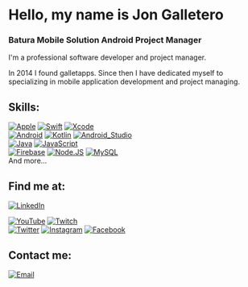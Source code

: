 # Hello, my name is Jon Galletero
### Batura Mobile Solution Android Project Manager 

<!-- ![()]-->

I'm a professional software developer and project manager.

In 2014 I found galletapps.
Since then I have dedicated myself to specializing in mobile application development and project managing.


## Skills:
[![Apple](https://img.shields.io/badge/iOS-999999?style=for-the-badge&logo=apple&logoColor=white&labelColor=101010)]()
[![Swift](https://img.shields.io/badge/Swift-FA7343?style=for-the-badge&logo=swift&logoColor=white&labelColor=101010)]()
[![Xcode](https://img.shields.io/badge/Xcode-1575F9?style=for-the-badge&logo=xcode&logoColor=white&labelColor=101010)]()
</br>
[![Android](https://img.shields.io/badge/Android-3DDC84?style=for-the-badge&logo=android&logoColor=white&labelColor=101010)]()
[![Kotlin](https://img.shields.io/badge/Kotlin-0095D5?style=for-the-badge&logo=kotlin&logoColor=white&labelColor=101010)]()
[![Android_Studio](https://img.shields.io/badge/Android_Studio-3DDC84?style=for-the-badge&logo=android-studio&logoColor=white&labelColor=101010)]()
</br>
[![Java](https://img.shields.io/badge/Java-007396?style=for-the-badge&logo=java&logoColor=white&labelColor=101010)]()
[![JavaScript](https://img.shields.io/badge/JavaScript-F7DF1E?style=for-the-badge&logo=javascript&logoColor=white&labelColor=101010)]()
</br>
[![Firebase](https://img.shields.io/badge/Firebase-FFCA28?style=for-the-badge&logo=firebase&logoColor=white&labelColor=101010)]()
[![Node.JS](https://img.shields.io/badge/Node.JS-339933?style=for-the-badge&logo=node.js&logoColor=white&labelColor=101010)]()
[![MySQL](https://img.shields.io/badge/MySQL-4479A1?style=for-the-badge&logo=mysql&logoColor=white&labelColor=101010)]()
</br>
And more...

## Find me at:

[![LinkedIn](https://katteand.co/wp-content/uploads/2019/11/linkedin-logo.png)](https://www.linkedin.com/in/jon-galletero-alvarez-24a5a580/?originalSubdomain=es)

[![YouTube](https://neilpatel.com/wp-content/uploads/2015/09/youtube.png)](https://youtube.com/14gallet4)
[![Twitch](https://i.pinimg.com/originals/06/74/32/06743224945a6b170cf1ace85fdfa7d3.png)](https://twitch.tv/gallettube)
</br>
[![Twitter](https://i.pinimg.com/originals/bc/a5/73/bca57360fe71be869f11aea6e4d52f49.png)](https://twitter.com/gallettube)
[![Instagram](https://cnet2.cbsistatic.com/img/AbNmCFpEhPUmAXcUJ3NejM1jcvs=/1200x630/2016/05/11/e8686b45-d244-4cd5-9c03-7fec1bbb19bb/instagram-nuevo-logo.png)](https://instagram.com/galleterobilbaofood)
[![Facebook](https://upload.wikimedia.org/wikipedia/commons/thumb/0/06/Facebook.svg/1024px-Facebook.svg.png)](https://facebook.com/jongalletero)
</br>


## Contact me:
[![Email](https://cdn.iconscout.com/icon/free/png-256/apple-mail-493152.png)](mailto:jongalletero@gmail.com)

